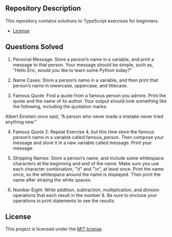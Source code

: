 ## Repository Description
This repository contains solutions to TypeScript exercises for beginners. 

- [License](#license)




## Questions Solved

1. Personal Message: Store a person’s name in a variable, and print a message to that person. Your message should be simple, such as, “Hello Eric, would you like to learn some Python today?”

2. Name Cases: Store a person’s name in a variable, and then print that person’s name in lowercase, uppercase, and titlecase.

3. Famous Quote: Find a quote from a famous person you admire. Print the quote and the name of its author. Your output should look something like the following, including the quotation marks:

Albert Einstein once said, “A person who never made a mistake never tried anything new.”

4. Famous Quote 2: Repeat Exercise 4, but this time store the famous person’s name in a variable called famous_person. Then compose your message and store it in a new variable called message. Print your message.

5. Stripping Names: Store a person’s name, and include some whitespace characters at the beginning and end of the name. Make sure you use each character combination, "\t" and "\n", at least once. Print the name once, so the whitespace around the name is displayed. Then print the name after striping the white spaces.

6. Number Eight: Write addition, subtraction, multiplication, and division operations that each result in the number 8. Be sure to enclose your operations in print statements to see the results.



















## License

This project is licensed under the [MIT license](https://opensource.org/licenses/MIT).
